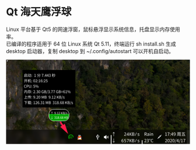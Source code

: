 # Qt 海天鹰浮球
Linux 平台基于 Qt5 的网速浮窗，鼠标悬浮显示系统信息，托盘显示内存使用率。  
已编译的程序适用于 64 位 Linux 系统 Qt 5.11，终端运行 sh install.sh 生成 desktop 启动器，复制 desktop 到 ~/.config/autostart 可以开机自启动。  

![alt](preview.png)
